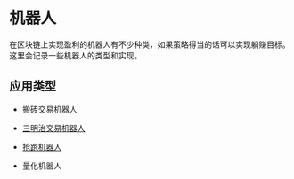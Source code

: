 # 机器人

在区块链上实现盈利的机器人有不少种类，如果策略得当的话可以实现躺赚目标。这里会记录一些机器人的类型和实现。

## 应用类型

- [搬砖交易机器人](./Moving_Exchange_Robot/README.md)

- [三明治交易机器人](./Sandwich_Exchange_Robot/README.md)

- [抢跑机器人](./Running_Robot/README.md)

- 量化机器人
